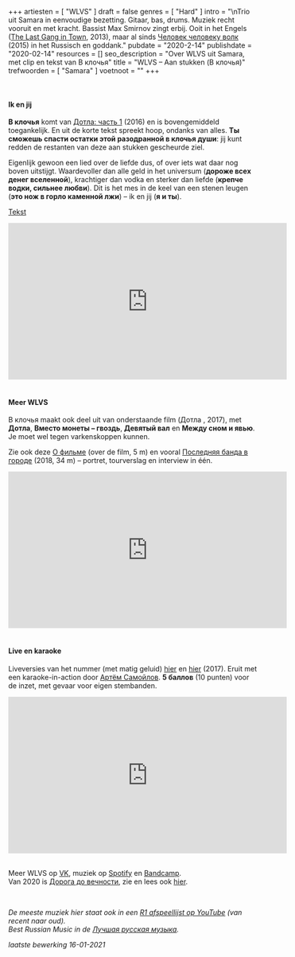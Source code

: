 +++
artiesten = [
  "WLVS"
]
draft = false
genres = [
  "Hard"
]
intro = "\nTrio uit Samara in eenvoudige bezetting. Gitaar, bas, drums. Muziek recht vooruit en met kracht. Bassist Max Smirnov zingt erbij. Ooit in het Engels ([The Last Gang in Town](https://wlvs.bandcamp.com/album/the-last-gang-in-town-2), 2013), maar al sinds [Человек человеку волк](https://wlvs.bandcamp.com/album/-) (2015) in het Russisch en goddank."
pubdate = "2020-2-14"
publishdate = "2020-02-14"
resources = []
seo_description = "Over WLVS uit Samara, met clip en tekst van В клочья"
title = "WLVS – Aan stukken (В клочья)"
trefwoorden = [
  "Samara"
]
voetnoot = ""
+++

<br/>


#### **Ik en jij**

**В клочья** komt van [Дотла: часть 1](https://wlvs.bandcamp.com/album/i) (2016) en is bovengemiddeld toegankelijk. En uit de korte tekst spreekt hoop, ondanks van alles. **Ты сможешь спасти остатки этой разодранной в клочья души**: jij kunt redden de restanten van deze aan stukken gescheurde ziel.

Eigenlijk gewoon een lied over de liefde dus, of over iets wat daar nog boven uitstijgt. Waardevoller dan alle geld in het universum (**дороже всех денег вселенной**), krachtiger dan vodka en sterker dan liefde (**крепче водки, сильнее любви**). Dit is het mes in de keel van een stenen leugen (**это нож в горло каменной лжи**) – ik en jij (**я и ты**).

 

[Tekst](https://altwall.net/texts.php?show=wlvs&number=229024)




<iframe width="560" height="315" src="https://www.youtube.com/embed/sb7WwmUDlII" frameborder="0" allow="accelerometer; autoplay; encrypted-media; gyroscope; picture-in-picture" allowfullscreen></iframe>

 <br/>

<br/>

#### Meer WLVS

В клочья maakt ook deel uit van onderstaande film (Дотла , 2017), met **Дотла**, **Вместо монеты – гвоздь**, **Девятый вал** en **Между сном и явью**. Je moet wel tegen varkenskoppen kunnen.

Zie ook deze [О фильме](https://www.youtube.com/watch?v=FcnsfQFWEMI) (over de film, 5 m) en vooral [Последняя банда в городе](https://www.youtube.com/watch?v=LEc9s7e3T8M) (2018, 34 m) – portret, tourverslag en interview in één. 






<iframe width="560" height="315" src="https://www.youtube.com/embed/kaEalAsXoXg" frameborder="0" allow="accelerometer; autoplay; encrypted-media; gyroscope; picture-in-picture" allowfullscreen></iframe>



<br/>
<br/>


 

#### Live en karaoke

Liveversies van het nummer (met matig geluid) [hier](https://www.youtube.com/watch?v=NW06PnnNcZQ) en [hier](https://www.youtube.com/watch?v=C6ay5R814yU) (2017). Eruit met een karaoke-in-action door [Артём Самойлов](https://www.youtube.com/channel/UCyRemsBPbmA-aF491COXRjA). **5 баллов** (10 punten) voor de inzet, met gevaar voor eigen stembanden. 

 

<iframe width="560" height="315" src="https://www.youtube.com/embed/C_pZXxqAH-M" frameborder="0" allow="accelerometer; autoplay; encrypted-media; gyroscope; picture-in-picture" allowfullscreen></iframe>

<br/>
<br/>

Meer WLVS op [VK](https://vk.com/thelastgangintown), muziek op [Spotify](https://open.spotify.com/artist/36xJkQLGRgjiQP1jfH4V39?si=jVmmD-2GT8-ORmbM1TivFQ) en [Bandcamp](https://wlvs.bandcamp.com/). <br/>
Van 2020 is [Дорога до вечности](https://wlvs.bandcamp.com/album/--3), zie en lees ook [hier](https://rusland1.nl/muziek/20201229-wlvs-mirages/).

<br/>

*De meeste muziek hier staat ook in een [R1 afspeellijst op YouTube](https://www.youtube.com/playlist?list=PLeE-zqOrSLhxfIpK2vuUJNCKSzyVBi0yM) (van recent naar oud).* <br/>
*Best Russian Music in de [Лучшая русская музыка](https://www.youtube.com/playlist?list=PLeE-zqOrSLhxTFYDvlwUu4hYby9DojwoD).*



*laatste bewerking 16-01-2021*
